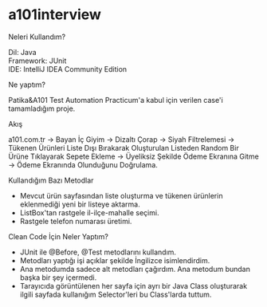 # a101interview

Neleri Kullandım?

Dil: Java<br>
Framework: JUnit<br>
IDE: IntelliJ IDEA Community Edition


Ne yaptım?

Patika&A101 Test Automation Practicum'a kabul için verilen case'i tamamladığım proje.

Akış

a101.com.tr -> Bayan İç Giyim -> Dizaltı Çorap -> Siyah Filtrelemesi ->
Tükenen Ürünleri Liste Dışı Bırakarak Oluşturulan Listeden Random Bir Ürüne Tıklayarak Sepete Ekleme ->
Üyeliksiz Şekilde Ödeme Ekranına Gitme -> Ödeme Ekranında Olunduğunu Doğrulama.

Kullandığım Bazı Metodlar

- Mevcut ürün sayfasından liste oluşturma ve tükenen ürünlerin eklenmediği yeni bir listeye aktarma.<br>
- ListBox'tan rastgele il-ilçe-mahalle seçimi.<br>
- Rastgele telefon numarası üretimi.<br>

Clean Code İçin Neler Yaptım?

- JUnit ile @Before, @Test metodlarını kullandım.<br>
- Metodları yaptığı işi açıklar şekilde İngilizce isimlendirdim.
- Ana metodumda sadece alt metodları çağırdım. Ana metodum bundan başka bir şey içermedi.
- Tarayıcıda görüntülenen her sayfa için ayrı bir Java Class oluşturarak ilgili sayfada kullanığım Selector'leri bu Class'larda tuttum.
